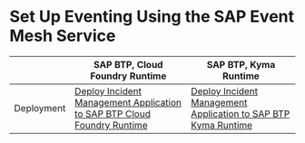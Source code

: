 <!-- # Set Up Eventing Using the SAP Event Mesh Service

1. [Introduction](./prepare/introduction.md)
2. [Prerequisites](./prepare/prerequisites.md)
3. [Extend Incident Management Application with Eventing](./develop/extend-app.md)
4. [Running the application locally](./develop/run-app-locally.md)
5. [Option 1 - Deploy Incident Management Application to SAP BTP Cloud Foundry Runtime](./deploy/cf/deploy-to-cf.md)
6. [Option 2 - Deploy Incident Management Application to SAP BTP Kyma Runtime](./deploy/kyma/deploy-app-to-kyma.md)
7. [Test the end to end flow](./run-application/run-app-s4.md)

 -->
# Set Up Eventing Using the SAP Event Mesh Service

|                      | SAP BTP, Cloud Foundry Runtime                  | SAP BTP, Kyma Runtime                           |
|----------------------|-------------------------------------------------|-------------------------------------------------|
| Deployment      |  [Deploy Incident Management Application to SAP BTP Cloud Foundry Runtime](eventing-cf.md)              | [Deploy Incident Management Application to SAP BTP Kyma Runtime](eventing-kyma.md)             |
